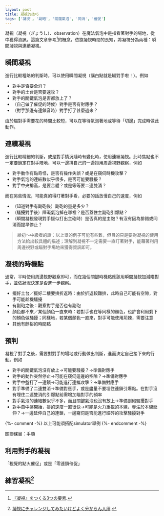 ```yaml
---
layout: post
title: 凝視的技巧
tags: ['凝視', '副砲', '關鍵氣泡', '同消', '催促']
---
```


凝視（凝視（ぎょうし）、observation）在魔法氣泡中是指看著對手的場地，從中獲得資訊。這篇文章參考[^1]的概念，依據凝視時間的長短，將凝視分為兩種：瞬間凝視與連續凝視。

## 瞬間凝視

進行比較粗略的判斷時，可以使用瞬間凝視（講白點就是瞄對手啦！）。例如

* 對手是否要全消？
* 對手的土台是否要速攻？
* 對手的關鍵氣泡是否都放上了？
* （自己做了催促的時候）對手是否有對應手？
* （對手那邊有連鎖音時）對手打了甚麼過來？

由於瞄對手需要花的時間比較短，可以在等待氣泡著地或等待「切邊」完成時做此動作。

## 連續凝視

進行比較精細的判斷，或是對手情況隨時有變化時，使用連續凝視。此時焦點也不一定要鎖定在對手陣地，可以一邊排自己的一邊擅用周邊視野觀察，例如

* 對手動作有點奇怪，是否有操作失誤？或是在窺伺時機攻擊？
* 對手氣泡的連結數似乎很多，是否可能要騷擾？
* 對手中央排高，是要合體？或是等等要二連雙消？

而在另些情況，可能真的得盯著對手看，必要的話放慢自己的速度，例如
* （知道對手有副砲後）副砲的量是多少？
* （騷擾對手後）障礙氣泡掉在哪裡？是否蓋住主副砲引爆點？
* （瞬間凝視發現對手疑似打出主砲時）是否真的是主砲？有沒有因為排錯或同消而提早停止？

> 給初～中級者的話：以上舉的例子可能有些難，但目的只是要對凝視的使用方法給出較具體的描述；理解到凝視不一定需要一直盯著對手，能藉著利用周邊視野或瞄對手場地來獲得資訊即可。

## 凝視的時機點

通常，平時使用周邊視野觀察即可，而在幾個關鍵時機點應該用瞬間凝視加減瞄對手，並依狀況決定是否進一步觀察。

* 擺好土台／擺好二樓要排折返時：由於折返較難排，此時自己可能有空隙，對手可能趁機騷擾
* 有副砲之後：觀察對手是否也有副砲
* 顏色都不來／某個顏色一直來時：若對手也在等同樣的顏色，也許會利用剩下的顏色做騷擾；同樣地，若某個顏色一直來，對手可能使用荊棘，需要注意
* 其他有餘裕的時間點

## 預判

凝視了對手之後，需要對對手的場地或行動做出判斷，進而決定自己接下來的行動。例如

* 對手的關鍵氣泡沒有放上→可能要騷擾？→準備對應手
* 對手的動作突然停止→可能在窺伺這邊的空隙？→準備對應手
* 對手中盤打了一連鎖→可能進行連攜攻擊？→準備對應手
* 對手準備了二連雙消→準備對應手，或是盡量不要埋住連鎖引爆點。在對手沒有埋住二連雙消的引爆點前需增加瞄對手的頻率
* 對手氣泡的連結數似乎不多，而且關鍵氣泡也沒有放上→準備副砲騷擾對手
* 對手自中盤開始，排的速度一直很快→可能是火力重視的本線，專注於本線延伸？→一邊延伸自己的連鎖，一邊窺伺是否能進行細碎的攻擊騷擾對手

{%- comment -%}
以上可能須搭配simulator舉例
{%- endcomment -%}

關聯條目：手順

## 利用對手的凝視

「視覺的點火催促」或是「零連鎖催促」

## 練習凝視[^2]

[^1]: [『凝視』をつくる3つの要素](https://puyo-camp.jp/posts/54170).
[^2]: [凝視にチャレンジしてみたいけどよく分からん人用](https://puyo-camp.jp/posts/69061).
